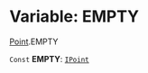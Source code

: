 # Variable: EMPTY

[Point](/auto-docs/utils/modules/Point.md).EMPTY

`Const` **EMPTY**: [`IPoint`](/auto-docs/utils/interfaces/IPoint.md)
